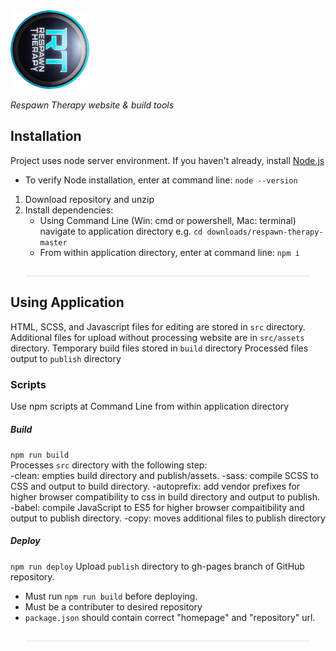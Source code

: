 
<img style="width: 25%; margin-left: auto, margin-right: auto;" src="./src/assets/img/logo310x310.png" alt="Respawn Therapy">

_Respawn Therapy website & build tools_ 


## Installation

Project uses node server environment. If you haven't already, install [Node.js](https://nodejs.org/en/download/) 
- To verify Node installation, enter at command line: `node --version`
1. Download repository and unzip
2. Install dependencies:
   - Using Command Line (Win: cmd or powershell, Mac: terminal) navigate to application directory e.g. `cd downloads/respawn-therapy-master`
   - From within application directory, enter at command line: `npm i`  
   
<div style="width: 90%; margin: auto; padding-top: 1em; border-bottom: 2px solid #eeeeee"></div>

## Using Application

HTML, SCSS, and Javascript files for editing are stored in `src` directory.  
Additional files for upload without processing website are in `src/assets` directory.
Temporary build files stored in `build` directory
Processed files output to `publish` directory

### Scripts
 Use npm scripts at Command Line from within application directory
##### Build 
`npm run build`  
Processes `src` directory with the following step:  
-clean: empties build directory and publish/assets.
-sass: compile SCSS to CSS and output to build directory.
-autoprefix: add vendor prefixes for higher browser compatibility to css in build directory and output to publish.
-babel: compile JavaScript to ES5 for higher browser compaitibility and output to publish directory.
-copy: moves additional files to publish directory

##### Deploy
`npm run deploy`
Upload `publish` directory to gh-pages branch of GitHub repository. 
- Must run `npm run build` before deploying.
- Must be a contributer to desired repository
- `package.json` should contain correct "homepage" and "repository" url.  

<div style="width: 90%; margin: auto; padding-top: 1em; border-bottom: 2px solid #eeeeee"></div>

